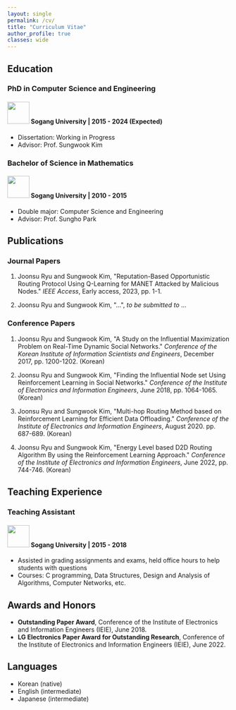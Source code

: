 ```yaml
---
layout: single
permalink: /cv/
title: "Curriculum Vitae"
author_profile: true
classes: wide
---
```


## Education
### PhD in Computer Science and Engineering
#### <img src="\images\sogang.png" width = 50 height=50> **Sogang University** | 2015 - 2024 (Expected)
- Dissertation: Working in Progress
- Advisor: Prof. Sungwook Kim

### Bachelor of Science in Mathematics
#### <img src="\images\sogang.png" width = 50 height=50> **Sogang University** | 2010 - 2015
- Double major: Computer Science and Engineering
- Advisor: Prof. Sungho Park

## Publications
### Journal Papers
1. Joonsu Ryu and Sungwook Kim, "Reputation-Based Opportunistic Routing Protocol Using Q-Learning for MANET Attacked by Malicious Nodes." *IEEE Access*, Early access, 2023, pp. 1-1.

2. Joonsu Ryu and Sungwook Kim, "...", *to be submitted to* ...

### Conference Papers
1. Joonsu Ryu and Sungwook Kim, "A Study on the Influential Maximization Problem on Real-Time Dynamic Social Networks." *Conference of the Korean Institute of Information Scientists and Engineers*, December 2017, pp. 1200-1202. (Korean)

2. Joonsu Ryu and Sungwook Kim, "Finding the Influential Node set Using Reinforcement Learning in Social Networks." *Conference of the Institute of Electronics and Information Engineers*, June 2018, pp. 1064-1065. (Korean)

3. Joonsu Ryu and Sungwook Kim, "Multi-hop Routing Method based on Reinforcement Learning for Efficient Data Offloading." *Conference of the Institute of Electronics and Information Engineers*, August 2020. pp. 687-689. (Korean)

4. Joonsu Ryu and Sungwook Kim, "Energy Level based D2D Routing Algorithm By using the Reinforcement Learning Approach." *Conference of the Institute of Electronics and Information Engineers*, June 2022, pp. 744-746. (Korean)

## Teaching Experience
### Teaching Assistant
#### <img src="\images\sogang.png" width = 50 height=50> **Sogang University** | 2015 - 2018
- Assisted in grading assignments and exams, held office hours to help students with questions
- Courses: C programming, Data Structures, Design and Analysis of Algorithms, Computer Networks, etc.

## Awards and Honors
- **Outstanding Paper Award**, Conference of the Institute of Electronics and Information Engineers (IEIE), June 2018.
- **LG Electronics Paper Award for Outstanding Research**, Conference of the Institute of Electronics and Information Engineers (IEIE), June 2022.

## Languages
- Korean (native)
- English (intermediate)
- Japanese (intermediate)

